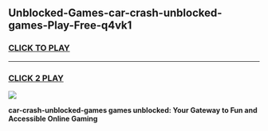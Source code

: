 
## Unblocked-Games-car-crash-unblocked-games-Play-Free-q4vk1
<h3>
<a href="https://premium76.site?title=car-crash-unblocked-games&ref=21A">CLICK TO PLAY</a></h3>
<hr>

<h3>
<a href="https://premium76.site?title=car-crash-unblocked-games&ref=21A">CLICK 2 PLAY</a>
  
</h3>

<a href="https://premium76.site?title=car-crash-unblocked-games&ref=21A"><img src="https://clearcache.store/games.png"></a>


**car-crash-unblocked-games games unblocked: Your Gateway to Fun and Accessible Online Gaming**
